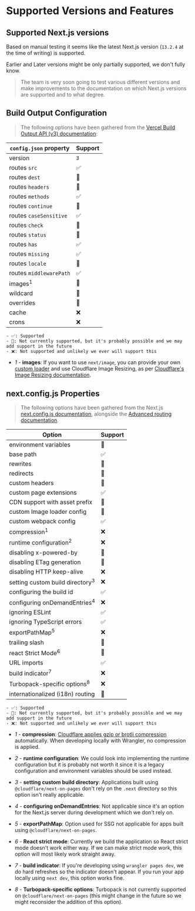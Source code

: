 # Supported Versions and Features

## Supported Next.js versions

Based on manual testing it seems like the latest Next.js version (`13.2.4` at the time of writing) is supported.

Earlier and Later versions might be only partially supported, we don't fully know.

> The team is very soon going to test various different versions and make improvements to the documentation on which Next.js versions are supported and to what degree.

## Build Output Configuration

> The following options have been gathered from the [Vercel Build Output API (v3) documentation](https://vercel.com/docs/build-output-api/v3#build-output-configuration):

| `config.json` property  | Support |
| ----------------------- | ------- |
| version                 | `3`     |
| routes `src`            | ✅      |
| routes `dest`           | 🔄      |
| routes `headers`        | 🔄      |
| routes `methods`        | ✅      |
| routes `continue`       | 🔄      |
| routes `caseSensitive`  | ✅      |
| routes `check`          | 🔄      |
| routes `status`         | 🔄      |
| routes `has`            | ✅      |
| routes `missing`        | ✅      |
| routes `locale`         | 🔄      |
| routes `middlewarePath` | ✅      |
| images<sup>1</sup>      | 🔄      |
| wildcard                | 🔄      |
| overrides               | 🔄      |
| cache                   | ❌      |
| crons                   | ❌      |

    - ✅: Supported
    - 🔄: Not currently supported, but it's probably possible and we may add support in the future
    - ❌: Not supported and unlikely we ever will support this

- _1_ - **images**: If you want to use `next/image`, you can provide your own [custom loader](https://nextjs.org/docs/api-reference/next/image#loader) and use Cloudflare Image Resizing, as per [Cloudflare's Image Resizing documentation](https://developers.cloudflare.com/images/image-resizing/integration-with-frameworks/#nextjs).

## next.config.js Properties

> The following options have been gathered from the Next.js [next.config.js documentation](https://nextjs.org/docs/api-reference/next.config.js/introduction), alongside the [Advanced routing documentation](https://nextjs.org/docs/advanced-features/i18n-routing).

| Option                                     | Support |
| ------------------------------------------ | ------- |
| environment variables                      | 🔄      |
| base path                                  | ✅      |
| rewrites                                   | 🔄      |
| redirects                                  | 🔄      |
| custom headers                             | 🔄      |
| custom page extensions                     | ✅      |
| CDN support with asset prefix              | 🔄      |
| custom Image loader config                 | 🔄      |
| custom webpack config                      | ✅      |
| compression<sup>1</sup>                    | ❌      |
| runtime configuration<sup>2</sup>          | ❌      |
| disabling x-powered-by                     | 🔄      |
| disabling ETag generation                  | 🔄      |
| disabling HTTP keep-alive                  | ❌      |
| setting custom build directory<sup>3</sup> | ❌      |
| configuring the build id                   | ✅      |
| configuring onDemandEntries<sup>4</sup>    | ❌      |
| ignoring ESLint                            | ✅      |
| ignoring TypeScript errors                 | ✅      |
| exportPathMap<sup>5</sup>                  | ❌      |
| trailing slash                             | 🔄      |
| react Strict Mode<sup>6</sup>              | 🔄      |
| URL imports                                | ✅      |
| build indicator<sup>7</sup>                | ❌      |
| Turbopack-specific options<sup>8</sup>     | ❌      |
| internationalized (i18n) routing           | 🔄      |

    - ✅: Supported
    - 🔄: Not currently supported, but it's probably possible and we may add support in the future
    - ❌: Not supported and unlikely we ever will support this

- _1_ - **compression**: [Cloudflare applies gzip or brotli compression](https://developers.cloudflare.com/support/speed/optimization-file-size/what-will-cloudflare-compress) automatically. When developing locally with Wrangler, no compression is applied.

- _2_ - **runtime configuration**: We could look into implementing the runtime configuration but it is probably not worth it since it is a legacy configuration and environment variables should be used instead.

- _3_ - **setting custom build directory**: Applications built using `@cloudflare/next-on-pages` don't rely on the `.next` directory so this option isn't really applicable.

- _4_ - **configuring onDemandEntries**: Not applicable since it's an option for the Next.js server during development which we don't rely on.

- _5_ - **exportPathMap**: Option used for SSG not applicable for apps built using `@cloudflare/next-on-pages`.

- _6_ - **React strict mode**: Currently we build the application so React strict mode doesn't work either way. If we can make strict mode work, this option will most likely work straight away.

- _7_ - **build indicator**: If you're developing using `wrangler pages dev`, we do hard refreshes so the indicator doesn't appear. If you run your app locally using `next dev`, this option works fine.

- _8_ - **Turbopack-specific options**: Turbopack is not currently supported on `@cloudflare/next-on-pages` (this might change in the future so we might reconsider the addition of this option).
